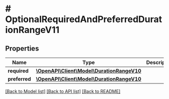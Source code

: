 # # OptionalRequiredAndPreferredDurationRangeV11

## Properties

Name | Type | Description | Notes
------------ | ------------- | ------------- | -------------
**required** | [**\OpenAPI\Client\Model\DurationRangeV10**](DurationRangeV10.md) |  |
**preferred** | [**\OpenAPI\Client\Model\DurationRangeV10**](DurationRangeV10.md) |  |

[[Back to Model list]](../../README.md#models) [[Back to API list]](../../README.md#endpoints) [[Back to README]](../../README.md)
